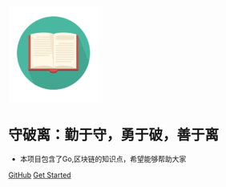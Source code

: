 <img width="180px" src="_media/LogoMakr_1J56bI.png">

# 守破离：勤于守，勇于破，善于离

- 本项目包含了Go,区块链的知识点，希望能够帮助大家

[GitHub](https://github.com/spectrelb/PhperToJava.git)
[Get Started](README.md)
